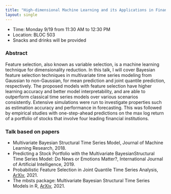 ```yaml
---
title: "High-dimensional Machine Learning and its Applications in Finance"
layout: single
---
```


- Time: Monday 9/19 from 11:30 AM to 12:30 PM
- Location: BLOC 503
- Snacks and drinks will be provided

### Abstract

Feature selection, also known as variable selection, is a machine learning technique for dimensionality reduction. In this talk, I will cover Bayesian feature selection techniques in multivariate time series modeling from Gaussian to non-Gaussian, for mean prediction and joint quantile prediction, respectively.  The proposed models with feature selection have higher learning accuracy and better model interpretability, and are able to outperform classical time series models over various scenarios consistently.  Extensive simulations were run to investigate properties such as estimation accuracy and performance in forecasting. This was followed by empirical studies with one-step-ahead predictions on the max log return of a portfolio of stocks that involve four leading financial institutions.

### Talk based on papers

- Multivariate Bayesian Structural Time Series Model, Journal of Machine Learning Research, 2018.
- Predicting a Stock Portfolio with the Multivariate BayesianStructural Time Series Model: Do News or Emotions Matter?, International Journal of Artificial Intelligence, 2019.
- Probabilistic Feature Selection in Joint Quantile Time Series Analysis, [ArXiv](https://arxiv.org/abs/2010.01654), 2021.
- The mbsts package: Multivariate Bayesian Structural Time Series Models in R, [ArXiv](https://arxiv.org/abs/2106.14045), 2021.